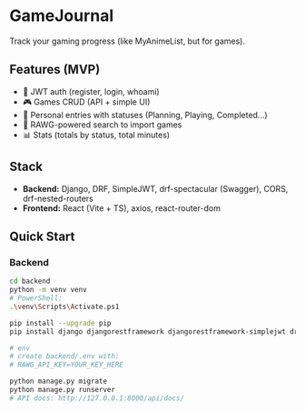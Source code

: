 # GameJournal
Track your gaming progress (like MyAnimeList, but for games).

## Features (MVP)
- 🔐 JWT auth (register, login, whoami)
- 🎮 Games CRUD (API + simple UI)
- 📝 Personal entries with statuses (Planning, Playing, Completed…)
- 🔎 RAWG-powered search to import games
- 📊 Stats (totals by status, total minutes)

## Stack
- **Backend:** Django, DRF, SimpleJWT, drf-spectacular (Swagger), CORS, drf-nested-routers
- **Frontend:** React (Vite + TS), axios, react-router-dom

## Quick Start

### Backend
```bash
cd backend
python -m venv venv
# PowerShell:
.\venv\Scripts\Activate.ps1

pip install --upgrade pip
pip install django djangorestframework djangorestframework-simplejwt drf-spectacular django-cors-headers drf-nested-routers python-dotenv requests

# env
# create backend/.env with:
# RAWG_API_KEY=YOUR_KEY_HERE

python manage.py migrate
python manage.py runserver
# API docs: http://127.0.0.1:8000/api/docs/
